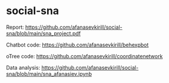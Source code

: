 # social-sna
Report: https://github.com/afanasevkirill/social-sna/blob/main/sna_project.pdf

Chatbot code: https://github.com/afanasevkirill/behexpbot

oTree code: https://github.com/afanasevkirill/coordinatenetwork

Data analysis: https://github.com/afanasevkirill/social-sna/blob/main/sna_afanasiev.ipynb
